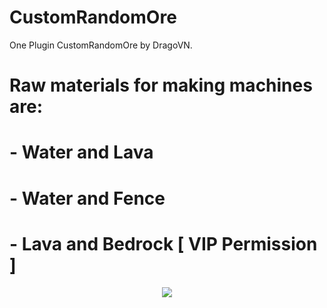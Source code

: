 # CustomRandomOre
One Plugin CustomRandomOre by DragoVN.
# Raw materials for making machines are: 
#    - Water and Lava
#    - Water and Fence
#    - Lava and Bedrock [ VIP Permission ]
<p align="center">
  <img src="https://www.tynker.com/minecraft/api/block?id=578a8c1065e4f2ce648b4567&w=400&h=400&width=400&height=400&mode=contain&format=jpg&quality=75&cache=1m&v=1468697616"/>
</p>
